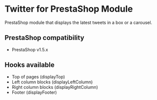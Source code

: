 Twitter for PrestaShop Module
=============================

PrestaShop module that displays the latest tweets in a box or a carousel.

PrestaShop compatibility
------------------------

- PrestaShop v1.5.x

Hooks available
---------------

- Top of pages (displayTop)
- Left column blocks (displayLeftColumn)
- Right column blocks (displayRightColumn)
- Footer (displayFooter)